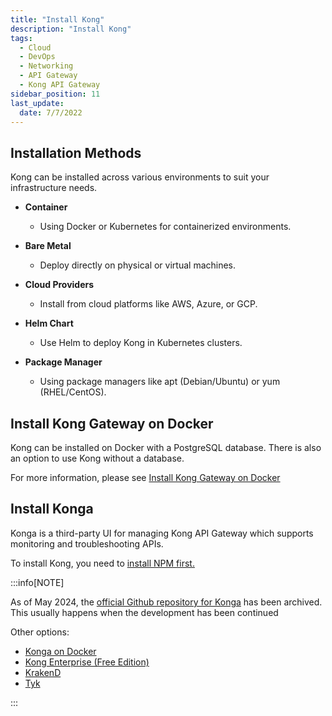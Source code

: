 ```yaml
---
title: "Install Kong"
description: "Install Kong"
tags: 
  - Cloud
  - DevOps
  - Networking 
  - API Gateway
  - Kong API Gateway
sidebar_position: 11
last_update:
  date: 7/7/2022
---
```


## Installation Methods

Kong can be installed across various environments to suit your infrastructure needs.

- **Container**  
    - Using Docker or Kubernetes for containerized environments.  

- **Bare Metal**  
    - Deploy directly on physical or virtual machines.  

- **Cloud Providers**  
    - Install from cloud platforms like AWS, Azure, or GCP.  

- **Helm Chart**  
    - Use Helm to deploy Kong in Kubernetes clusters.  

- **Package Manager**  
    - Using package managers like apt (Debian/Ubuntu) or yum (RHEL/CentOS).  


## Install Kong Gateway on Docker

Kong can be installed on Docker with a PostgreSQL database. There is also an option to use Kong without a database.

For more information, please see [Install Kong Gateway on Docker](https://docs.konghq.com/gateway/latest/install/docker/)



## Install Konga 

Konga is a third-party UI for managing Kong API Gateway which supports monitoring and troubleshooting APIs.

To install Kong, you need to [install NPM first.](https://docs.npmjs.com/downloading-and-installing-node-js-and-npm)


:::info[NOTE]

As of May 2024, the [official Github repository for Konga](https://github.com/pantsel/konga) has been archived. This usually happens when the development has been continued

Other options:

- [Konga on Docker](https://hub.docker.com/r/pantsel/konga) 
- [Kong Enterprise (Free Edition)](https://konghq.com/)
- [KrakenD](https://www.krakend.io/)
- [Tyk](https://tyk.io/)

:::